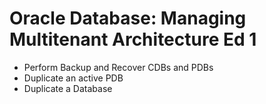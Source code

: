 # Oracle Database: Managing Multitenant Architecture Ed 1

* Perform Backup and Recover CDBs and PDBs
* Duplicate an active PDB
* Duplicate a Database